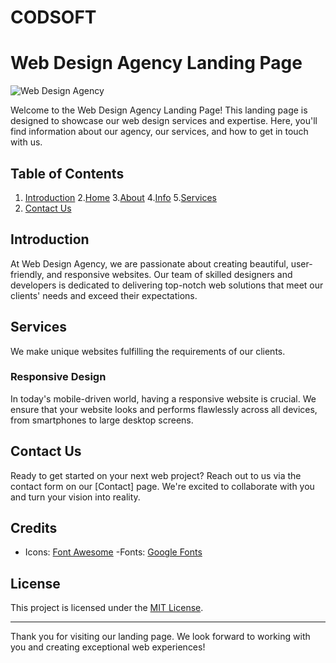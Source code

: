 # CODSOFT
# Web Design Agency Landing Page

![Web Design Agency](Designocity.png)

Welcome to the Web Design Agency Landing Page! This landing page is designed to showcase our web design services and expertise. Here, you'll find information about our agency, our services, and how to get in touch with us.

## Table of Contents

1. [Introduction](#introduction)
2.[Home](#home)
3.[About](#about)
4.[Info](#info)
5.[Services](#services)
6. [Contact Us](#contact-us)

## Introduction

At Web Design Agency, we are passionate about creating beautiful, user-friendly, and responsive websites. Our team of skilled designers and developers is dedicated to delivering top-notch web solutions that meet our clients' needs and exceed their expectations.

## Services
We make unique websites fulfilling the requirements of our clients.

### Responsive Design

In today's mobile-driven world, having a responsive website is crucial. We ensure that your website looks and performs flawlessly across all devices, from smartphones to large desktop screens.


## Contact Us

Ready to get started on your next web project? Reach out to us via the contact form on our [Contact] page. We're excited to collaborate with you and turn your vision into reality.



## Credits

- Icons: [Font Awesome](https://fontawesome.com/)
-Fonts: [Google Fonts](https://fonts.google.com/)
## License

This project is licensed under the [MIT License](LICENSE).

---

Thank you for visiting our landing page. We look forward to working with you and creating exceptional web experiences!
